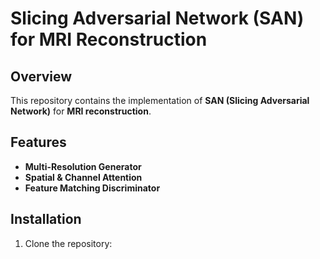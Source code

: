 # Slicing Adversarial Network (SAN) for MRI Reconstruction

## Overview
This repository contains the implementation of **SAN (Slicing Adversarial Network)** for **MRI reconstruction**.

## Features
- **Multi-Resolution Generator**
- **Spatial & Channel Attention**
- **Feature Matching Discriminator**

## Installation
1. Clone the repository:
